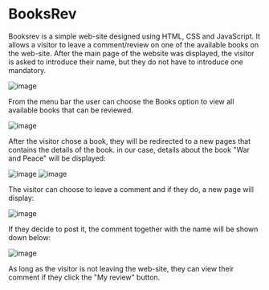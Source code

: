 # BooksRev

  Booksrev is a simple web-site designed using HTML, CSS and JavaScript. It allows a visitor to leave a comment/review on one of the available books on the web-site.
  After the main page of the website was displayed, the visitor is asked to introduce their name, but they do not have to introduce one mandatory.
  
  ![image](https://github.com/cristinazaharia/booksrev/assets/78911746/1279dccf-d7f6-42bf-a81b-51a4825ddc69)
  
  From the menu bar the user can choose the Books option to view all available books that can be reviewed.
  
  ![image](https://github.com/cristinazaharia/booksrev/assets/78911746/692acc44-4091-44f4-89f2-f018ba6b8949)

  After the visitor chose a book, they will be redirected to a new pages that contains the details of the book. in our case, details about the book "War and Peace" will be displayed:
  
  ![image](https://github.com/cristinazaharia/booksrev/assets/78911746/cb92511f-36d1-4bc7-8051-df4d986bb2df) 
  ![image](https://github.com/cristinazaharia/booksrev/assets/78911746/5f46e924-0ab7-4998-983a-ce48c21c668b)
  
  The visitor can choose to leave a comment and if they do, a new page will display:
  
  ![image](https://github.com/cristinazaharia/booksrev/assets/78911746/dec1f183-1371-4ac2-a2ee-c0f211c777e0)
  
  If they decide to post it, the comment together with the name will be shown down below:
  
  ![image](https://github.com/cristinazaharia/booksrev/assets/78911746/1df39155-d90f-4cc2-81d4-88bbf5ebc441)
  
  As long as the visitor is not leaving the web-site, they can view their comment if they click the "My review" button. 
  
  

  
 


